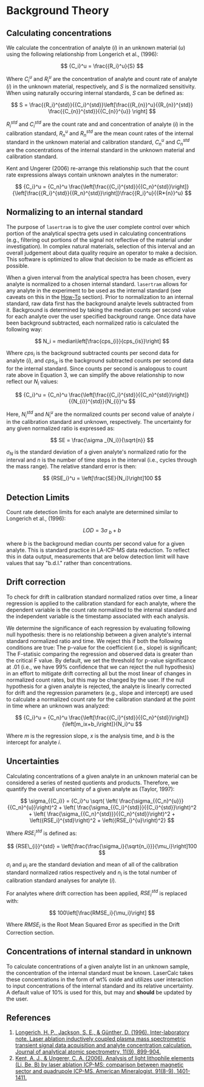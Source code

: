 # Background Theory

## Calculating concentrations

We calculate the concentration of analyte ($i$) in an unknown material ($u$) using the following relationship from Longerich et al., (1996):

$$
{C_i}^u = \frac{{R_i}^u}{S}
$$

Where ${C_i}^u$ and ${R_i}^u$ are the concentration of analyte and count rate of analyte ($i$) in the unknown material, respectively, and $S$ is the normalized sensitivity. When using naturally occuring internal standards, $S$ can be defined as:

$$
S = \frac{{R_i}^{std}}{{C_i}^{std}}\left[\frac{{R_{n}}^u}{{R_{n}}^{std}} \frac{{C_{n}}^{std}}{{C_{n}}^{u}} \right]
$$

${R_i}^{std}$ and ${C_i}^{std}$ are the count rate and and concentration of analyte ($i$) in the calibration standard, ${R_{n}}^u$ and ${R_{n}}^{std}$ are the mean count rates of the internal standard in the unknown material and calibration standard, ${C_{n}}^{u}$ and ${C_{n}}^{std}$ are the concentrations of the internal standard in the unknown material and calibration standard.

Kent and Ungerer (2006) re-arrange this relationship such that the count rate expressions always contain unknown analytes in the numerator:

$$
{C_i}^u = {C_n}^u \frac{\left[\frac{{C_i}^{std}}{{C_n}^{std}}\right]}{\left[\frac{{R_i}^{std}}{{R_n}^{std}}\right]}\frac{{R_i}^u}{{R*{n}}^u}
$$

## Normalizing to an internal standard

The purpose of `lasertram` is to give the user complete control over which portion of the analytical spectra gets used in calculating concentrations (e.g., filtering out portions of the signal not reflective of the material under investigation). In complex natural materials, selection of this interval and an overall judgement about data quality require an operator to make a decision. This software is optimized to allow that decision to be made as efficient as possible.

When a given interval from the analytical spectra has been chosen, every analyte is normalized to a chosen internal standard. `lasertram` allows for any analyte in the experiment to be used as the internal standard (see caveats on this in the [How-To](how-to-guides.md) section). Prior to normalization to an internal standard, raw data first has the background analyte levels subtracted from it. Background is determined by taking the median counts per second value for each analyte over the user specified background range. Once data have been background subtracted, each normalized ratio is calculated the following way:

$$
N_i = median\left[\frac{cps_{i}}{cps_{is}}\right]
$$

Where $cps_i$ is the background subtracted counts per second data for analyte ($i$), and $cps_{is}$ is the background subtracted counts per second data for the internal standard. Since counts per second is analogous to count rate above in Equation 3, we can simplify the above relationship to now reflect our $N_i$ values:

$$
{C_i}^u = {C_n}^u \frac{\left[\frac{{C_i}^{std}}{{C_n}^{std}}\right]}{{N_{i}}^{std}}{N_{i}}^u
$$

Here, ${N_{i}}^{std}$ and ${N_{i}}^{u}$ are the normalized counts per second value of analyte $i$ in the calibration standard and unknown, respectively. The uncertainty for any given normalized ratio is expressed as:

$$
SE = \frac{\sigma _{N_i}}{\sqrt{n}}
$$

$\sigma_N$ is the standard deviation of a given analyte's normalized ratio for the interval and $n$ is the number of time steps in the interval (i.e., cycles through the mass range). The relative standard error is then:

$$
{RSE_i}^u = \left[\frac{SE}{N_i}\right]100
$$

## Detection Limits

Count rate detection limits for each analyte are determined similar to Longerich et al., (1996):

$$
LOD = 3\sigma\ _{b} + b
$$

where $b$ is the background median counts per second value for a given analyte. This is standard practice in LA-ICP-MS data reduction. To reflect this in data output, measurements that are below detection limit will have values that say "b.d.l." rather than concentrations.

## Drift correction

To check for drift in calibration standard normalized ratios over time, a linear regression is applied to the calibration standard for each analyte, where the dependent variable is the count rate normalized to the internal standard and the independent variable is the timestamp associated with each analysis.

We determine the significance of each regression by evaluating following null hypothesis: there is no relationship between a given analyte's internal standard normalized ratio and time. We reject this if both the following conditions are true: The p-value for the coefficient (i.e., slope) is significant; The F-statisic comparing the regression and observed data is greater than the critical F value. By default, we set the threshold for p-value significance at .01 (i.e., we have 99\% confidence that we can reject the null hypothesis) in an effort to mitigate drift correcting all but the most linear of changes in normalized count rates, but this may be changed by the user. If the null hypothesis for a given analyte is rejected, the analyte is linearly corrected for drift and the regression parameters (e.g., slope and intercept) are used to calculate a normalized count rate for the calibration standard at the point in time where an unknown was analyzed:

$$
{C_i}^u = {C_n}^u \frac{\left[\frac{{C_i}^{std}}{{C_n}^{std}}\right]}{\left[m_ix+b_i\right]}{N_i}^u
$$

Where $m$ is the regression slope, $x$ is the analysis time, and $b$ is the intercept for analyte $i$.

## Uncertainties

Calculating concentrations of a given analyte in an unknown material can be considered a series of nested quotients and products. Therefore, we quantify the overall uncertainty of a given analyte as (Taylor, 1997):

$$
\sigma_{{C_i}} = {C_i}^u \sqrt{ \left( \frac{\sigma_{{C_n}^{u}}}{{C_n}^{u}}\right)^2 + \left( \frac{\sigma_{{C_i}^{std}}}{{C_i}^{std}}\right)^2 + \left( \frac{\sigma_{{C_n}^{std}}}{{C_n}^{std}}\right)^2 + \left({RSE_i}^{std}\right)^2 + \left({RSE_i}^{u}\right)^2}
$$

Where ${RSE_i}^{std}$ is defined as:

$$
{RSE\_{i}}^{std} = \left[\frac{\frac{\sigma_i}{\sqrt{n_i}}}{\mu_i}\right]100
$$

$\sigma_i$ and $\mu_i$ are the standard deviation and mean of all of the calibration standard normalized ratios respectively and $n_i$ is the total number of calibration standard analyses for analyte ($i$).

For analytes where drift correction has been applied, ${RSE_i}^{std}$ is replaced with:

$$
100\left[\frac{RMSE_i}{\mu_i}\right]
$$

Where $RMSE_i$ is the Root Mean Squared Error as specified in the Drift Correction section.

## Concentrations of internal standard in unknown

To calculate concentrations of a given analyte list in an unknown sample, the concentration of the internal standard must be known. LaserCalc takes these concentrations in the form of wt\% oxide and utilizes user interaction to input concentrations of the internal standard and its relative uncertainty. A default value of 10\% is used for this, but may and <b>should</b> be updated by the user.

## References

1. [Longerich, H. P., Jackson, S. E., & Günther, D. (1996). Inter-laboratory note. Laser ablation inductively coupled plasma mass spectrometric transient signal data acquisition and analyte concentration calculation. Journal of analytical atomic spectrometry, 11(9), 899-904.](https://pubs.rsc.org/en/content/articlepdf/1996/ja/ja9961100899)
2. [Kent, A. J., & Ungerer, C. A. (2006). Analysis of light lithophile elements (Li, Be, B) by laser ablation ICP-MS: comparison between magnetic sector and quadrupole ICP-MS. American Mineralogist, 91(8-9), 1401-1411.](https://pubs.geoscienceworld.org/msa/ammin/article/91/8-9/1401/134304/Analysis-of-light-lithophile-elements-Li-Be-B-by)

